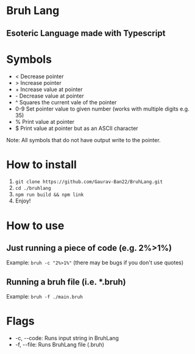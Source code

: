 # Bruh Lang

## Esoteric Language made with Typescript

# Symbols

-   < Decrease pointer
-   \> Increase pointer
-   \+ Increase value at pointer
-   \- Decrease value at pointer
-   ^ Squares the current vale of the pointer
-   0-9 Set pointer value to given number (works with multiple digits e.g. 35)
-   % Print value at pointer
-   $ Print value at pointer but as an ASCII character

Note: All symbols that do not have output write to the pointer.

# How to install

1. `git clone https://github.com/Gaurav-Ban22/BruhLang.git`
2. `cd ./bruhlang`
3. `npm run build && npm link`
4. Enjoy!

# How to use

## Just running a piece of code (e.g. 2%>1%)

Example: `bruh -c "2%>1%"` (there may be bugs if you don't use quotes)

## Running a bruh file (i.e. \*.bruh)

Example: `bruh -f ./main.bruh`

# Flags

-   -c, --code: Runs input string in BruhLang
-   -f, --file: Runs BruhLang file (.bruh)
